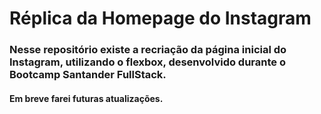 # Réplica da Homepage do Instagram

### Nesse repositório existe a recriação da página inicial do Instagram, utilizando  o flexbox, desenvolvido durante o Bootcamp Santander FullStack.

#### Em breve farei futuras atualizações.
